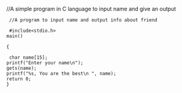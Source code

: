 //A simple program in C language to input name and give an output

     //A program to input name and output info about friend
 
     #include<stdio.h>
    main()
  
    {
  
     char name[15];
    printf("Enter your name\n");
    gets(name);
    printf("%s, You are the best\n ", name);
    return 0;
    }
